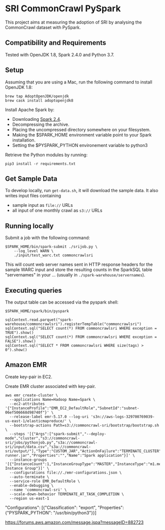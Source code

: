 # SRI CommonCrawl PySpark

This project aims at measuring the adoption of SRI by analysing the CommonCrawl dataset with PySpark.

## Compatibility and Requirements

Tested with OpenJDK 1.8, Spark 2.4.0 and Python 3.7.

## Setup

Assuming that you are using a Mac, run the following command to install OpenJDK 1.8:

```
brew tap AdoptOpenJDK/openjdk
brew cask install adoptopenjdk8
```

Install Apache Spark by: 
-  Downloading [Spark 2.4](https://www.apache.org/dyn/closer.lua/spark/spark-2.4.0/spark-2.4.0-bin-hadoop2.7.tgz).
-  Decompressing the archive.
-  Placing the uncompressed directory somewhere on your filesystem.
-  Making the $SPARK_HOME environment variable point to your Spark installation.
-  Setting the $PYSPARK_PYTHON environement variable to python3

Retrieve the Python modules by running:

```
pip3 install -r requirements.txt
```

## Get Sample Data

To develop locally, run `get-data.sh`, it will download the sample data. It also writes input files containing
* sample input as `file://` URLs
* all input of one monthly crawl as `s3://` URLs


## Running locally

Submit a job with the following command:

```
$SPARK_HOME/bin/spark-submit ./srijob.py \
	--log_level WARN \
	./input/test_warc.txt commoncrawlsri
```

This will count web server names sent in HTTP response headers for the sample WARC input and store the resulting counts in the SparkSQL table "servernames" in your ... (usually in `./spark-warehouse/servernames`).



## Executing queries

The output table can be accessed via the pyspark shell:

```
$SPARK_HOME/spark/bin/pyspark
```

```
sqlContext.read.parquet("spark-warehouse/commoncrawlsri").registerTempTable("commoncrawlsri")
sqlContext.sql("SELECT count(*) FROM commoncrawlsri WHERE exception = TRUE").show()
sqlContext.sql("SELECT count(*) FROM commoncrawlsri WHERE exception = FALSE").show()
sqlContext.sql("SELECT * FROM commoncrawlsri WHERE size(tags) > 0").show()

```


## Amazon EMR

Create key-pair in EC2.

Create EMR cluster associated with key-pair.

```
aws emr create-cluster \
  --applications Name=Hadoop Name=Spark \
  --ec2-attributes '{"InstanceProfile":"EMR_EC2_DefaultRole","SubnetId":"subnet-06ef506668d98740f"}' \
  --release-label emr-5.17.0 --log-uri 's3n://aws-logs-329700769039-us-east-1/elasticmapreduce/' \
  --bootstrap-actions Path=s3://commoncrawl-sri/bootstrap/bootstrap.sh \
  --steps '[{"Args":["spark-submit","--deploy-mode","cluster","s3://commoncrawl-sri/jobs/pythonjob.py","s3a://commoncrawl-sri/input/data.csv","s3a://commoncrawl-sri/output/"],"Type":"CUSTOM_JAR","ActionOnFailure":"TERMINATE_CLUSTER","Jar":"command-runner.jar","Properties":"","Name":"Spark application"}]' \
  --instance-groups '[{"InstanceCount":1,"InstanceGroupType":"MASTER","InstanceType":"m1.medium","Name":"Master Instance Group"}]' \
  --configurations file://./emr-configurations.json \
  --auto-terminate \
  --service-role EMR_DefaultRole \
  --enable-debugging \
  --name 'commoncrawl-sri' \
  --scale-down-behavior TERMINATE_AT_TASK_COMPLETION \
  --region us-east-1
```

"Configurations": [{"Classification": "export", "Properties": {"PYSPARK_PYTHON": "/usr/bin/python3"}}]

https://forums.aws.amazon.com/message.jspa?messageID=882723